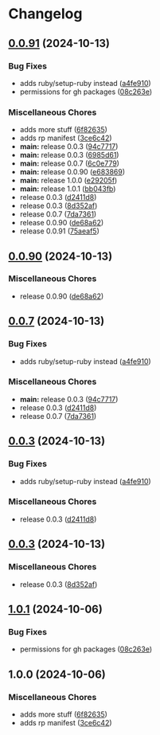 # Changelog

## [0.0.91](https://github.com/ganchdev/rbtest/compare/v0.0.90...v0.0.91) (2024-10-13)


### Bug Fixes

* adds ruby/setup-ruby instead ([a4fe910](https://github.com/ganchdev/rbtest/commit/a4fe9106a9d9fd03e746c8e0126ca55665dde728))
* permissions for gh packages ([08c263e](https://github.com/ganchdev/rbtest/commit/08c263e1e8736335876cd4a42677395512b5ae1c))


### Miscellaneous Chores

* adds more stuff ([6f82635](https://github.com/ganchdev/rbtest/commit/6f826352b62170f9a5dd78828a9d6b87122ce3aa))
* adds rp manifest ([3ce6c42](https://github.com/ganchdev/rbtest/commit/3ce6c42e00aff55c834f7e9c572f688a6fe93694))
* **main:** release 0.0.3 ([94c7717](https://github.com/ganchdev/rbtest/commit/94c77175fe54db52f5eea55868b572e14366b780))
* **main:** release 0.0.3 ([6985d61](https://github.com/ganchdev/rbtest/commit/6985d61fe7e7c88020c18aa467f7202f5089f4c1))
* **main:** release 0.0.7 ([6c0e779](https://github.com/ganchdev/rbtest/commit/6c0e7795b99e415de286fd54240bc42020dc2695))
* **main:** release 0.0.90 ([e683869](https://github.com/ganchdev/rbtest/commit/e683869d2ab45f4082beb35abe70a16251b2784e))
* **main:** release 1.0.0 ([e29205f](https://github.com/ganchdev/rbtest/commit/e29205fa1eca9d6208a91707cb40da47fdc53d6b))
* **main:** release 1.0.1 ([bb043fb](https://github.com/ganchdev/rbtest/commit/bb043fba016749bc76c8ac64d1992d934d6bdf41))
* release 0.0.3 ([d2411d8](https://github.com/ganchdev/rbtest/commit/d2411d80ba10d2a86af75cf1ad97f63bef4dd9c6))
* release 0.0.3 ([8d352af](https://github.com/ganchdev/rbtest/commit/8d352af6d5089871ea914becf3baeb2e13723b6d))
* release 0.0.7 ([7da7361](https://github.com/ganchdev/rbtest/commit/7da73610501fbf1464bdd4d707f33235d545445a))
* release 0.0.90 ([de68a62](https://github.com/ganchdev/rbtest/commit/de68a62130600f6727d4688353c06a1aaf0680fa))
* release 0.0.91 ([75aeaf5](https://github.com/ganchdev/rbtest/commit/75aeaf51d3144d7b7620ee2393ae97c46916deb0))

## [0.0.90](https://github.com/ganch-dev/rbtest/compare/v0.0.7...v0.0.90) (2024-10-13)


### Miscellaneous Chores

* release 0.0.90 ([de68a62](https://github.com/ganch-dev/rbtest/commit/de68a62130600f6727d4688353c06a1aaf0680fa))

## [0.0.7](https://github.com/ganch-dev/rbtest/compare/v0.0.3...v0.0.7) (2024-10-13)


### Bug Fixes

* adds ruby/setup-ruby instead ([a4fe910](https://github.com/ganch-dev/rbtest/commit/a4fe9106a9d9fd03e746c8e0126ca55665dde728))


### Miscellaneous Chores

* **main:** release 0.0.3 ([94c7717](https://github.com/ganch-dev/rbtest/commit/94c77175fe54db52f5eea55868b572e14366b780))
* release 0.0.3 ([d2411d8](https://github.com/ganch-dev/rbtest/commit/d2411d80ba10d2a86af75cf1ad97f63bef4dd9c6))
* release 0.0.7 ([7da7361](https://github.com/ganch-dev/rbtest/commit/7da73610501fbf1464bdd4d707f33235d545445a))

## [0.0.3](https://github.com/ganch-dev/rbtest/compare/v0.0.3...v0.0.3) (2024-10-13)


### Bug Fixes

* adds ruby/setup-ruby instead ([a4fe910](https://github.com/ganch-dev/rbtest/commit/a4fe9106a9d9fd03e746c8e0126ca55665dde728))


### Miscellaneous Chores

* release 0.0.3 ([d2411d8](https://github.com/ganch-dev/rbtest/commit/d2411d80ba10d2a86af75cf1ad97f63bef4dd9c6))

## [0.0.3](https://github.com/ganch-dev/rbtest/compare/v1.0.1...v0.0.3) (2024-10-13)


### Miscellaneous Chores

* release 0.0.3 ([8d352af](https://github.com/ganch-dev/rbtest/commit/8d352af6d5089871ea914becf3baeb2e13723b6d))

## [1.0.1](https://github.com/ganch-dev/rbtest/compare/v1.0.0...v1.0.1) (2024-10-06)


### Bug Fixes

* permissions for gh packages ([08c263e](https://github.com/ganch-dev/rbtest/commit/08c263e1e8736335876cd4a42677395512b5ae1c))

## 1.0.0 (2024-10-06)


### Miscellaneous Chores

* adds more stuff ([6f82635](https://github.com/ganch-dev/rbtest/commit/6f826352b62170f9a5dd78828a9d6b87122ce3aa))
* adds rp manifest ([3ce6c42](https://github.com/ganch-dev/rbtest/commit/3ce6c42e00aff55c834f7e9c572f688a6fe93694))
